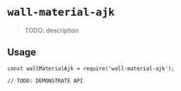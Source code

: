 # `wall-material-ajk`

> TODO: description

## Usage

```
const wallMaterialAjk = require('wall-material-ajk');

// TODO: DEMONSTRATE API
```
